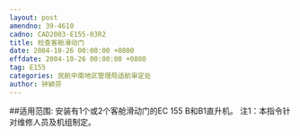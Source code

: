 ```yaml
---
layout: post
amendno: 39-4610
cadno: CAD2003-E155-03R2
title: 检查客舱滑动门
date: 2004-10-26 00:00:00 +0800
effdate: 2004-10-26 00:00:00 +0800
tag: E155
categories: 民航中南地区管理局适航审定处
author: 钟颖芬
---
```


##适用范围:
安装有1个或2个客舱滑动门的EC 155 B和B1直升机。    注1：本指令针对维修人员及机组制定。

